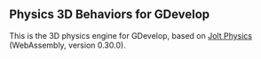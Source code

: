 ## Physics 3D Behaviors for GDevelop

This is the 3D physics engine for GDevelop, based on [Jolt Physics](https://github.com/jrouwe/JoltPhysics.js/) (WebAssembly, version 0.30.0).